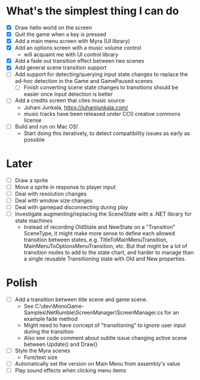 # What's the simplest thing I can do
- [X] Draw hello world on the screen
- [X] Quit the game when a key is pressed
- [X] Add a main menu screen with Myra (UI library)
- [X] Add an options screen with a music volume control
  - will acquaint me with UI control library
- [X] Add a fade out transition effect between two scenes
- [X] Add general scene transition support
- [ ] Add support for detecting/querying input state changes to replace the ad-hoc detection in the Game and GamePaused scenes
  - [ ] Finish converting scene state changes to transitions should be easier once input detection is better
- [ ] Add a credits screen that cites music source
  - Juhani Junkala, https://juhanijunkala.com/
  - music tracks have been released under CC0 creative commons license
- [ ] Build and run on Mac OS!
  - Start doing this iteratively, to detect compatibility issues as early as possible

# Later
- [ ] Draw a sprite
- [ ] Move a sprite in response to player input
- [ ] Deal with resolution changes
- [ ] Deal with window size changes
- [ ] Deal with gamepad disconnecting during play
- [ ] Investigate augmenting/replacing the SceneState with a .NET library for state machines
  - Instead of recording OldState and NewState on a "Transition" SceneType, it might make more sense
    to define each allowed transition between states, e.g. TitleToMainMenuTransition, MainMenuToOptionsMenuTransition,
    etc. But that might be a lot of transition nodes to add to the state chart, and harder to manage than a
    single reusable Transitioning state with Old and New properties.


# Polish
- [ ] Add a transition between title scene and game scene.
  - See C:\dev\MonoGame-Samples\NetRumble\ScreenManager\ScreenManager.cs for an example fade method
  - Might need to have concept of "transitioning" to ignore user input during the transition
  - Also see code comment about subtle issue changing active scene between Update() and Draw()
- [ ] Style the Myra scenes
  - Font/text size
- [ ] Automatically set the version on Main Menu from assembly's value
- [ ] Play sound effects when clicking menu items